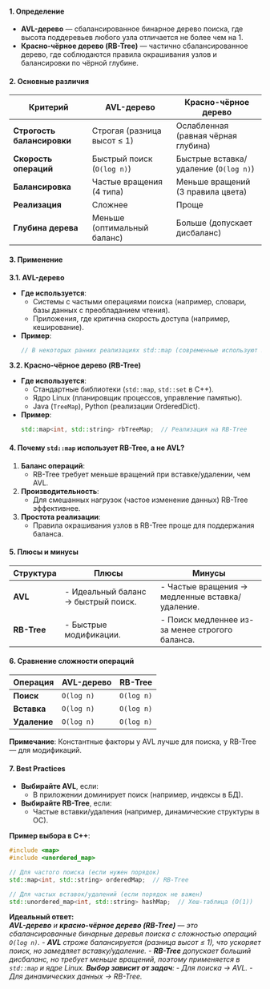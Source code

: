 #### **1. Определение**  
- **AVL-дерево** — сбалансированное бинарное дерево поиска, где высота поддеревьев любого узла отличается не более чем на 1.  
- **Красно-чёрное дерево (RB-Tree)** — частично сбалансированное дерево, где соблюдаются правила окрашивания узлов и балансировки по чёрной глубине.  

#### **2. Основные различия**  

| **Критерий**               | **AVL-дерево**                     | **Красно-чёрное дерево**            |
|----------------------------|------------------------------------|-------------------------------------|
| **Строгость балансировки** | Строгая (разница высот ≤ 1)        | Ослабленная (равная чёрная глубина) |
| **Скорость операций**      | Быстрый поиск (`O(log n)`)        | Быстрые вставка/удаление (`O(log n)`) |
| **Балансировка**           | Частые вращения (4 типа)           | Меньше вращений (3 правила цвета)   |
| **Реализация**             | Сложнее                           | Проще                              |
| **Глубина дерева**         | Меньше (оптимальный баланс)        | Больше (допускает дисбаланс)        |

#### **3. Применение**  

**3.1. AVL-дерево**  
- **Где используется**:  
  - Системы с частыми операциями поиска (например, словари, базы данных с преобладанием чтения).  
  - Приложения, где критична скорость доступа (например, кеширование).  
- **Пример**:  
  ```cpp
  // В некоторых ранних реализациях std::map (современные используют RB-Tree)
  ```

**3.2. Красно-чёрное дерево (RB-Tree)**  
- **Где используется**:  
  - Стандартные библиотеки (`std::map`, `std::set` в C++).  
  - Ядро Linux (планировщик процессов, управление памятью).  
  - Java (`TreeMap`), Python (реализации OrderedDict).  
- **Пример**:  
  ```cpp
  std::map<int, std::string> rbTreeMap;  // Реализация на RB-Tree
  ```

#### **4. Почему `std::map` использует RB-Tree, а не AVL?**  
1. **Баланс операций**:  
   - RB-Tree требует меньше вращений при вставке/удалении, чем AVL.  
2. **Производительность**:  
   - Для смешанных нагрузок (частое изменение данных) RB-Tree эффективнее.  
3. **Простота реализации**:  
   - Правила окрашивания узлов в RB-Tree проще для поддержания баланса.  

#### **5. Плюсы и минусы**  

| **Структура**  | **Плюсы**                          | **Минусы**                         |
|---------------|-----------------------------------|------------------------------------|
| **AVL**       | - Идеальный баланс → быстрый поиск. | - Частые вращения → медленные вставка/удаление. |
| **RB-Tree**   | - Быстрые модификации.            | - Поиск медленнее из-за менее строгого баланса. |

#### **6. Сравнение сложности операций**  

| **Операция** | **AVL-дерево** | **RB-Tree** |
| ------------ | -------------- | ----------- |
| **Поиск**    | `O(log n)`     | `O(log n)`  |
| **Вставка**  | `O(log n)`     | `O(log n)`  |
| **Удаление** | `O(log n)`     | `O(log n)`  |

**Примечание**: Константные факторы у AVL лучше для поиска, у RB-Tree — для модификаций.

#### **7. Best Practices**  
- **Выбирайте AVL**, если:  
  - В приложении доминирует поиск (например, индексы в БД).  
- **Выбирайте RB-Tree**, если:  
  - Частые вставки/удаления (например, динамические структуры в ОС).  

**Пример выбора в C++**:  
```cpp
#include <map>
#include <unordered_map>

// Для частого поиска (если нужен порядок)
std::map<int, std::string> orderedMap;  // RB-Tree

// Для частых вставок/удалений (если порядок не важен)
std::unordered_map<int, std::string> hashMap;  // Хеш-таблица (O(1))
```

**Идеальный ответ:**  
_**AVL-дерево** и **красно-чёрное дерево (RB-Tree)** — это сбалансированные бинарные деревья поиска с сложностью операций `O(log n)`._
_- **AVL** строже балансируется (разница высот ≤ 1), что ускоряет поиск, но замедляет вставку/удаление._
_- **RB-Tree** допускает больший дисбаланс, но требует меньше вращений, поэтому применяется в `std::map` и ядре Linux._
_**Выбор зависит от задач**:_
_- Для поиска → AVL._
_- Для динамических данных → RB-Tree._